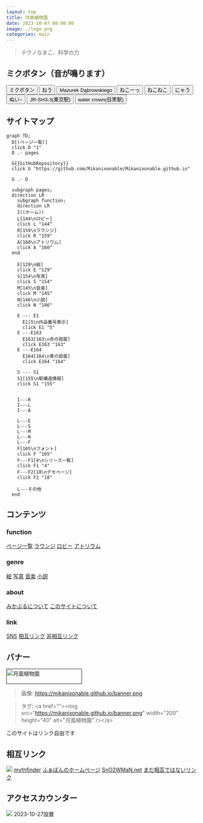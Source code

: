 ```yaml
---
layout: top
title: 月面植物園
date: 2023-10-07 00:00:00
image: ./logo.png
categories: main
---
```


<blockquote>
  <p id="quote">テクノなまこ、科学の力</p>
</blockquote>

## ミクボタン（音が鳴ります）

  <div class="mikuButton">
    <button onclick="btn('./musics/1.mp3', this)">ミクボタン</button>
    <button onclick="btn('./musics/2.mp3', this)">ねう</button>
    <button class="poland" onclick="btn('./musics/3_1.mp3', this)">Mazurek Dąbrowskiego</button>
    <button onclick="btn('./musics/4.mp3', this)">ねこーっ</button>
    <button onclick="btn('./musics/5.mp3', this)">ねこねこ</button>
    <button onclick="btn('./musics/6.mp3', this)">にゃう</button>
    <button onclick="btn('./musics/7.mp3', this)">ぬい~</button>
    <button onclick="btn('./musics/21.mp3', this)">JR-SH3-3(東京駅)</button>
        <button onclick="btn('./musics/100.mp3', this)">water crown(目黒駅)</button>
  </div>

## サイトマップ
~~~mermaid
graph TD;
  D[(ページ一覧)]
  click D "1"
  D .- pages

  G{{GitHubRepository}}
  click G "https://github.com/Mikanixonable/Mikanixonable.github.io"

  G .- D

  subgraph pages;
  direction LR
    subgraph function;
    direction LR
    I((ホーム))
    L{144\nロビー}
    click L "144"
    R[159\nラウンジ]
    click R "159"
    A[160\nアトリウム]
    click A "160"
  end

    E[129\n絵]
    click E "129"
    S[154\n写真]
    click S "154"
    M[145\n音楽]
    click M "145"
    N[146\n小説]
    click N "146"

    E --- E1
      E1[5\n作品番号表示]
      click E1 "5"
    E ---E163
      E163[163\n赤の部屋]
      click E163 "163"
    E ---E164
      E164[164\n青の部屋]
      click E164 "164"
    
    S --- S1
    S1[155\n駅構造情報]
    click S1 "155"


    I---R
    I---L
    I---A

    L---E
    L---S
    L---M
    L---N
    L---F
    F[165\nフォント]
    click F "165"
    F---F1[4\nシリーズ一覧]
    click F1 "4"
    F---F2[18\nデモページ]
    click F2 "18"

    L---その他
  end
~~~


## コンテンツ
### function
[ページ一覧](1)
[ラウンジ](159)
[ロビー](144)
[アトリウム](160)

### genre
[絵](129)
[写真](154)
[音楽](145)
[小説](146)

### about
[みかぶるについて](143)
[このサイトについて](37)

### link
[SNS](132)
[相互リンク](135)
[非相互リンク](142)


## バナー
<a href=""><img src="https://mikanixonable.github.io/banner.png" width="200" height="40" alt="月面植物園" /></a>  
> 画像: https://mikanixonable.github.io/banner.png  

>タグ: &lt;a href="">&lt;img src="https://mikanixonable.github.io/banner.png" width="200" height="40" alt="月面植物園" />&lt;/a>

このサイトはリンク自由です

## 相互リンク
[![](https://ideoaves.github.io/banner.png)](https://ideoaves.github.io/)
[mythfinder](https://haxibami.net/)
[ふぁぼんのホームページ](https://fabon.info)
[SnO2WMaN.net](https://sno2wman.net/)
[まだ相互ではないリンク](142)


## アクセスカウンター
![](https://count.getloli.com/get/@:mikanixonable)
2023-10-27設置